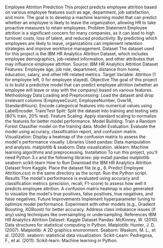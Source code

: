 Employee Attrition Prediction
This project predicts employee attrition based on various employee features such as age, department, job satisfaction, and more. The goal is to develop a machine learning model that can predict whether an employee is likely to leave the organization, allowing HR to take proactive measures to retain employees.
Problem Statement
Employee attrition is a significant concern for many companies, as it can lead to high turnover costs, loss of talent, and reduced productivity. By predicting which employees are likely to leave, organizations can implement retention strategies and improve workforce management.
Dataset
The dataset used for this project is the IBM HR Analytics Attrition Dataset, which includes employee demographics, job-related information, and other attributes that may influence employee attrition.
    Source: IBM HR Analytics Attrition Dataset
    Features:
        Employee age, job role, department, distance from home, education, salary, and other HR-related metrics.
        Target Variable: Attrition (1 for employee left, 0 for employee stayed).
Objective
The goal of this project is to build a predictive model that can predict employee attrition (whether an employee will leave or stay with the company) based on various features.
Methodology
    Data Loading and Preprocessing:
        Load the dataset and drop irrelevant columns (EmployeeCount, EmployeeNumber, Over18, StandardHours).
        Encode categorical features into numerical values using LabelEncoder.
    Train/Test Split:
        Split the dataset into training and testing sets (80% train, 20% test).
    Feature Scaling:
        Apply standard scaling to normalize the features for better model performance.
    Model Building:
        Train a Random Forest Classifier model on the training data.
    Model Evaluation:
        Evaluate the model using accuracy, classification report, and confusion matrix.
    Visualization:
        Display a heatmap of the confusion matrix to assess the model's performance visually.
Libraries Used
    pandas: Data manipulation and analysis.
    matplotlib & seaborn: Data visualization.
    sklearn: Machine learning algorithms and preprocessing.
Installation
To run this project, you'll need Python 3.x and the following libraries:
pip install pandas matplotlib seaborn scikit-learn
How to Run
    Download the IBM HR Analytics Attrition Dataset from Kaggle.
    Place the dataset file (e.g., 6. Predict Employee Attrition.csv) in the same directory as the script.
    Run the Python script.
Results
The model's performance is evaluated using accuracy and classification metrics (precision, recall, F1-score) to assess how well it predicts employee attrition. A confusion matrix heatmap is also generated to visualize the model's true positives, false positives, true negatives, and false negatives.
Future Improvements
    Implement hyperparameter tuning to optimize model performance.
    Experiment with other models (e.g., Gradient Boosting, XGBoost) for better accuracy.
    Address class imbalance issues (if any) using techniques like oversampling or undersampling.
References
    IBM HR Analytics Attrition Dataset: Kaggle Dataset
    Pandas: McKinney, W. (2010). Data structures for statistical computing in Python.
    Matplotlib: Hunter, J. D. (2007). Matplotlib: A 2D graphics environment.
    Seaborn: Waskom, M. L., et al. (2020). seaborn: statistical data visualization.
    Scikit-Learn: Pedregosa, F., et al. (2011). Scikit-learn: Machine learning in Python.
